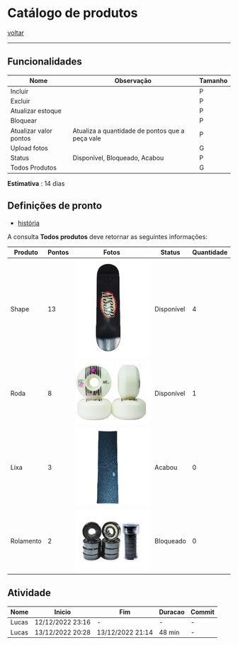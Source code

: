 # Catálogo de produtos

[voltar](../README.md)

---

## Funcionalidades

| Nome | Observação | Tamanho
| --- | --- | ---
| Incluir | | P
| Excluir | | P
| Atualizar estoque | | P
| Bloquear | | P
|Atualizar valor pontos | Atualiza a quantidade de pontos que a peça vale | P
| Upload fotos | | G
|Status |Disponível, Bloqueado, Acabou | P
| Todos Produtos | | G

**Estimativa** : 14 dias

## Definições de pronto

- [história](../historia/capina.md#catálogo-de-produtos)

A consulta **Todos produtos** deve retornar as seguintes informações:

| Produto | Pontos | Fotos | Status | Quantidade
|--- |--- |--- |--- | ---
| Shape | 13 |![foto](../fotos/shape.png) | Disponível | 4
| Roda | 8 | ![foto](../fotos/roda.png) | Disponível | 1
| Lixa | 3 | ![foto](../fotos/lixa.png) | Acabou | 0
| Rolamento |2 | ![foto](../fotos/rolamento.png) | Bloqueado | 0

## Atividade

Nome | Inicio | Fim | Duracao | Commit
--- | --- | --- | --- | ---
Lucas | 12/12/2022 23:16 | - | - | -
Lucas | 13/12/2022 20:28 | 13/12/2022 21:14 | 48 min | -
